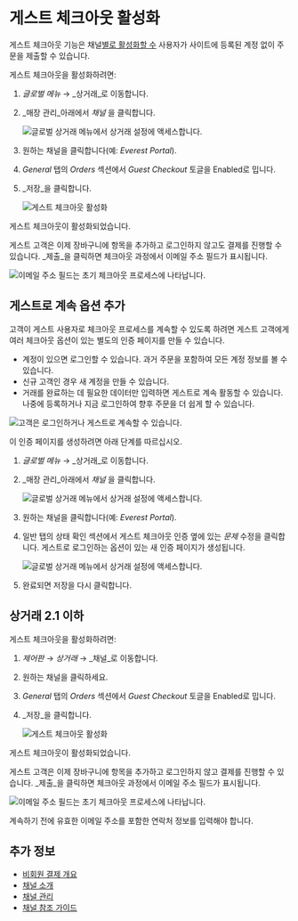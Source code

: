# 게스트 체크아웃 활성화

게스트 체크아웃 기능은 채널[별로 활성화할 수](../../store-management/channels/introduction-to-channels.md) 사용자가 사이트에 등록된 계정 없이 주문을 제출할 수 있습니다.

게스트 체크아웃을 활성화하려면:

1. _글로벌 메뉴_ &rarr; _상거래_로 이동합니다.
2. _매장 관리_아래에서 _채널_ 을 클릭합니다.

    ![글로벌 상거래 메뉴에서 상거래 설정에 액세스합니다.](./enabling-guest-checkout/images/04.png)

3. 원하는 채널을 클릭합니다(예: _Everest Portal_).
4. _General_ 탭의 _Orders_ 섹션에서 _Guest Checkout_ 토글을 Enabled로 밉니다.
5. _저장_을 클릭합니다.

    ![게스트 체크아웃 활성화](./enabling-guest-checkout/images/01.png)

게스트 체크아웃이 활성화되었습니다.

게스트 고객은 이제 장바구니에 항목을 추가하고 로그인하지 않고도 결제를 진행할 수 있습니다. _제출_을 클릭하면 체크아웃 과정에서 이메일 주소 필드가 표시됩니다.

![이메일 주소 필드는 초기 체크아웃 프로세스에 나타납니다.](./enabling-guest-checkout/images/03.png)

## 게스트로 계속 옵션 추가

고객이 게스트 사용자로 체크아웃 프로세스를 계속할 수 있도록 하려면 게스트 고객에게 여러 체크아웃 옵션이 있는 별도의 인증 페이지를 만들 수 있습니다.

* 계정이 있으면 로그인할 수 있습니다. 과거 주문을 포함하여 모든 계정 정보를 볼 수 있습니다.
* 신규 고객인 경우 새 계정을 만들 수 있습니다.
* 거래를 완료하는 데 필요한 데이터만 입력하면 게스트로 계속 활동할 수 있습니다. 나중에 등록하거나 지금 로그인하여 향후 주문을 더 쉽게 할 수 있습니다.

![고객은 로그인하거나 게스트로 계속할 수 있습니다.](./enabling-guest-checkout/images/05.png)

이 인증 페이지를 생성하려면 아래 단계를 따르십시오.

1. _글로벌 메뉴_ &rarr; _상거래_로 이동합니다.
1. _매장 관리_아래에서 _채널_ 을 클릭합니다.

    ![글로벌 상거래 메뉴에서 상거래 설정에 액세스합니다.](./enabling-guest-checkout/images/04.png)

1. 원하는 채널을 클릭합니다(예: _Everest Portal_).
1. 일반 탭의 상태 확인 섹션에서 게스트 체크아웃 인증 옆에 있는 _문제_ 수정을 클릭합니다. 게스트로 로그인하는 옵션이 있는 새 인증 페이지가 생성됩니다.

    ![글로벌 상거래 메뉴에서 상거래 설정에 액세스합니다.](./enabling-guest-checkout/images/02.png)

1. 완료되면 저장을 다시 클릭합니다.

## 상거래 2.1 이하

게스트 체크아웃을 활성화하려면:

1. _제어판_ &rarr; _상거래_ &rarr; _채널_로 이동합니다.
1. 원하는 채널을 클릭하세요.
1. _General_ 탭의 _Orders_ 섹션에서 _Guest Checkout_ 토글을 Enabled로 밉니다.
1. _저장_을 클릭합니다.

    ![게스트 체크아웃 활성화](./enabling-guest-checkout/images/01.png)

게스트 체크아웃이 활성화되었습니다.

게스트 고객은 이제 장바구니에 항목을 추가하고 로그인하지 않고 결제를 진행할 수 있습니다. _제출_을 클릭하면 체크아웃 과정에서 이메일 주소 필드가 표시됩니다.

![이메일 주소 필드는 초기 체크아웃 프로세스에 나타납니다.](./enabling-guest-checkout/images/03.png)

계속하기 전에 유효한 이메일 주소를 포함한 연락처 정보를 입력해야 합니다.

## 추가 정보

* [비회원 결제 개요](./guest-checkout-overview.md)
* [채널 소개](../../store-management/channels/introduction-to-channels.md)
* [채널 관리](../../store-management/channels/managing-channels.md)
* [채널 참조 가이드](../../store-management/channels/channels-reference-guide.md)
